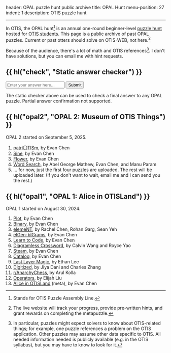 header: OPAL puzzle hunt public archive
title: OPAL Hunt
menu-position: 27
indent: 1
description: OTIS puzzle hunt

---

In OTIS, the OPAL hunt[^acronym]
is an annual one-round beginner-level [puzzle hunt](puzzlehunt.html)
hosted for [OTIS students](otis.html).
This page is a public archive of past OPAL puzzles.
Current or past otters should solve on OTIS-WEB, not here.[^otisweb]

Because of the audience, there's a lot of math and OTIS references[^idiosyn].
I don't have solutions, but you can email me with hint requests.

[^acronym]: Stands for OTIS Puzzle Assembly Line.

[^otisweb]:
    The live website will track your progress,
    provide pre-written hints, and grant rewards on completing the metapuzzle.

[^idiosyn]:
    In particular, puzzles might expect solvers to know about OTIS-related
    things; for example, one puzzle references a problem on the OTIS application.
    Other puzzles may assume other data specific to OTIS.
    All needed information needed is publicly available (e.g. in the OTIS
    syllabus), but you may have to know to look for it.

## {{ hl("check", "Static answer checker") }}

<div class="answer-form">
  <input type="text" id="answerInput" placeholder="Enter your answer here..." autocomplete="off">
  <button id="submitButton">Submit</button>
</div>
<div id="result" class="result" style="display: none;"></div>

<script src="/opals/opal-hashes.js"></script>
<script src="/static/opal-checker.js"></script>

The static checker above can be used to check a final answer to any OPAL puzzle.
Partial answer confirmation not supported.

## {{ hl("opal2", "OPAL 2: Museum of OTIS Things") }}

OPAL 2 started on September 5, 2025.

1. [patri〇TISm](/opals/patriotism.pdf), by Evan Chen
2. [Sine](/opals/sine.pdf), by Evan Chen
3. [Flower](/opals/flower.pdf), by Evan Chen
4. [Word Search](/opals/word-search.pdf), by Abel George Mathew, Evan Chen, and Manu Param
5. ... for now, just the first four puzzles are uploaded. The rest will be uploaded later.
   (If you don't want to wait, email me and I can send you the rest.)

## {{ hl("opal1", "OPAL 1: Alice in OTISLand") }}

OPAL 1 started on August 30, 2024.

1. [Plot](/opals/plot.pdf), by Evan Chen
2. [Binary](/opals/binary.pdf), by Evan Chen
3. [elemeNT](/opals/element.pdf), by Rachel Chen, Rohan Garg, Sean Yeh
4. [eIGen-bIGrams](/opals/eigen-bigrams.pdf), by Evan Chen
5. [Learn to Code](/opals/learn-to-code.pdf), by Evan Chen
6. [Diagramless Crossword](/opals/diagramless-crossword.pdf), by Calvin Wang and Royce Yao
7. [Steam](/opals/steam.pdf), by Evan Chen
8. [Catalog](/opals/catalog.pdf), by Evan Chen
9. [Last Layer Magic](/opals/last-layer-magic.pdf), by Ethan Lee
10. [Digitized](/opals/digitized.pdf), by Jiya Dani and Charles Zhang
11. [r/AnarchyChess](/opals/r-anarchy-chess.pdf), by Arul Kolla
12. [Operators](/opals/operators.pdf), by Elijah Liu
13. [Alice in OTISLand](/opals/alice-in-otisland.pdf) (meta), by Evan Chen
